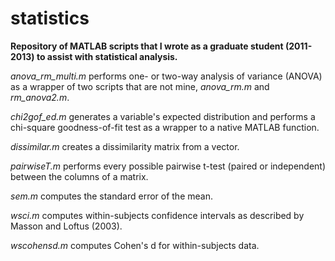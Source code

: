 statistics
==========
**Repository of MATLAB scripts that I wrote as a graduate student (2011-2013) to assist with statistical analysis.**



*anova_rm_multi.m* performs one- or two-way analysis of variance (ANOVA) as a wrapper of two scripts that are not mine, *anova_rm.m* and *rm_anova2.m*.

*chi2gof_ed.m* generates a variable's expected distribution and performs a chi-square goodness-of-fit test as a wrapper to a native MATLAB function.

*dissimilar.m* creates a dissimilarity matrix from a vector.

*pairwiseT.m* performs every possible pairwise t-test (paired or independent) between the columns of a matrix.

*sem.m* computes the standard error of the mean.

*wsci.m* computes within-subjects confidence intervals as described by Masson and Loftus (2003).

*wscohensd.m* computes Cohen's d for within-subjects data.
